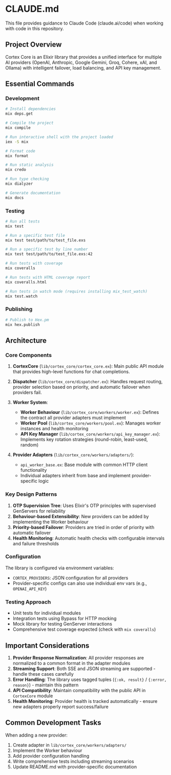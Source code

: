 # CLAUDE.md

This file provides guidance to Claude Code (claude.ai/code) when working with code in this repository.

## Project Overview

Cortex Core is an Elixir library that provides a unified interface for multiple AI providers (OpenAI, Anthropic, Google Gemini, Groq, Cohere, xAI, and Ollama) with intelligent failover, load balancing, and API key management.

## Essential Commands

### Development
```bash
# Install dependencies
mix deps.get

# Compile the project
mix compile

# Run interactive shell with the project loaded
iex -S mix

# Format code
mix format

# Run static analysis
mix credo

# Run type checking
mix dialyzer

# Generate documentation
mix docs
```

### Testing
```bash
# Run all tests
mix test

# Run a specific test file
mix test test/path/to/test_file.exs

# Run a specific test by line number
mix test test/path/to/test_file.exs:42

# Run tests with coverage
mix coveralls

# Run tests with HTML coverage report
mix coveralls.html

# Run tests in watch mode (requires installing mix_test_watch)
mix test.watch
```

### Publishing
```bash
# Publish to Hex.pm
mix hex.publish
```

## Architecture

### Core Components

1. **CortexCore** (`lib/cortex_core/cortex_core.ex`): Main public API module that provides high-level functions for chat completions.

2. **Dispatcher** (`lib/cortex_core/dispatcher.ex`): Handles request routing, provider selection based on priority, and automatic failover when providers fail.

3. **Worker System**:
   - **Worker Behaviour** (`lib/cortex_core/workers/worker.ex`): Defines the contract all provider adapters must implement
   - **Worker Pool** (`lib/cortex_core/workers/pool.ex`): Manages worker instances and health monitoring
   - **API Key Manager** (`lib/cortex_core/workers/api_key_manager.ex`): Implements key rotation strategies (round-robin, least-used, random)

4. **Provider Adapters** (`lib/cortex_core/workers/adapters/`):
   - `api_worker_base.ex`: Base module with common HTTP client functionality
   - Individual adapters inherit from base and implement provider-specific logic

### Key Design Patterns

1. **OTP Supervision Tree**: Uses Elixir's OTP principles with supervised GenServers for reliability
2. **Behaviour-based Extensibility**: New providers can be added by implementing the Worker behaviour
3. **Priority-based Failover**: Providers are tried in order of priority with automatic failover
4. **Health Monitoring**: Automatic health checks with configurable intervals and failure thresholds

### Configuration

The library is configured via environment variables:
- `CORTEX_PROVIDERS`: JSON configuration for all providers
- Provider-specific configs can also use individual env vars (e.g., `OPENAI_API_KEY`)

### Testing Approach

- Unit tests for individual modules
- Integration tests using Bypass for HTTP mocking
- Mock library for testing GenServer interactions
- Comprehensive test coverage expected (check with `mix coveralls`)

## Important Considerations

1. **Provider Response Normalization**: All provider responses are normalized to a common format in the adapter modules
2. **Streaming Support**: Both SSE and JSON streaming are supported - handle these cases carefully
3. **Error Handling**: The library uses tagged tuples (`{:ok, result}` / `{:error, reason}`) - maintain this pattern
4. **API Compatibility**: Maintain compatibility with the public API in `CortexCore` module
5. **Health Monitoring**: Provider health is tracked automatically - ensure new adapters properly report success/failure

## Common Development Tasks

When adding a new provider:
1. Create adapter in `lib/cortex_core/workers/adapters/`
2. Implement the Worker behaviour
3. Add provider configuration handling
4. Write comprehensive tests including streaming scenarios
5. Update README.md with provider-specific documentation